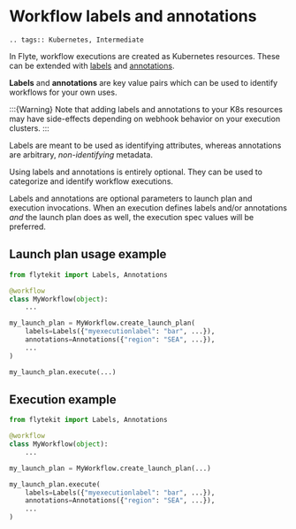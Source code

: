 # Workflow labels and annotations

```{eval-rst}
.. tags:: Kubernetes, Intermediate
```

In Flyte, workflow executions are created as Kubernetes resources. These can be extended with
[labels](https://kubernetes.io/docs/concepts/overview/working-with-objects/labels/) and
[annotations](https://kubernetes.io/docs/concepts/overview/working-with-objects/annotations/).

**Labels** and **annotations** are key value pairs which can be used to identify workflows for your own uses.

:::{Warning}
Note that adding labels and annotations to your K8s resources may have side-effects depending on webhook behavior on your execution clusters.
:::

Labels are meant to be used as identifying attributes, whereas annotations are arbitrary, *non-identifying* metadata.

Using labels and annotations is entirely optional. They can be used to categorize and identify workflow executions.

Labels and annotations are optional parameters to launch plan and execution invocations. When an execution
defines labels and/or annotations *and* the launch plan does as well, the execution spec values will be preferred.

## Launch plan usage example

```python
from flytekit import Labels, Annotations

@workflow
class MyWorkflow(object):
    ...

my_launch_plan = MyWorkflow.create_launch_plan(
    labels=Labels({"myexecutionlabel": "bar", ...}),
    annotations=Annotations({"region": "SEA", ...}),
    ...
)

my_launch_plan.execute(...)
```

## Execution example

```python
from flytekit import Labels, Annotations

@workflow
class MyWorkflow(object):
    ...

my_launch_plan = MyWorkflow.create_launch_plan(...)

my_launch_plan.execute(
    labels=Labels({"myexecutionlabel": "bar", ...}),
    annotations=Annotations({"region": "SEA", ...}),
    ...
)
```
